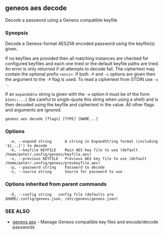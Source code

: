 ## geneos aes decode

Decode a password using a Geneos compatible keyfile

### Synopsis


Decode a Geneos-format AES256 encoded password using the keyfile(s)
given.

If no keyfiles are provided then all matching instances are checked
for configured keyfiles and each one tried or the default keyfile
paths are tried. An error is only returned if all attempts to decode
fail. The ciphertext may contain the optional prefix `+encs+`. If
both `-P` and `-s` options are given then the argument to the `-P`
flag is used. To read a ciphertext from STDIN use `-s -`.

If an `expandable` string is given with the `-e` option it must be of
the form `${enc:...}` (be careful to single-quote this string when
using a shell) and is then decoded using the keyfile and ciphertext
in the value. All other flags and arguments are ignored.


```
geneos aes decode [flags] [TYPE] [NAME...]
```

### Options

```
  -e, --expand string      A string in ExpandString format (including '${...}') to decode
  -k, --keyfile KEYFILE    Main AES key file to use (default /home/peter/.config/geneos/keyfile.aes)
  -v, --previous KEYFILE   Previous AES key file to use (default /home/peter/.config/geneos/prevkeyfile.aes)
  -p, --password string    Password to decode
  -s, --source string      Source for password to use
```

### Options inherited from parent commands

```
  -G, --config string   config file (defaults are $HOME/.config/geneos.json, /etc/geneos/geneos.json)
```

### SEE ALSO

* [geneos aes](geneos_aes.md)	 - Manage Geneos compatible key files and encode/decode passwords

